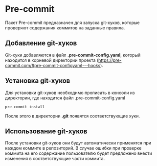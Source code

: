 # Pre-commit

Пакет Pre-commit предназначен для запуска git-хуков, которые проверяют содержания коммитов на заданные правила.

## Добавление git-хуков

Git-хуки добавляются в файл **.pre-commit-config.yaml**, который находится в корневой директории проекта (https://pre-commit.com/#pre-commit-configyaml---hooks).

## Установка git-хуков

Для установки git-хуков необходимо прописать в консоли из директории, где находится файл .pre-commit-config.yaml

`pre-commit install`

После этого в директории **.git** появятся соответствующие хуки.

## Использование git-хуков

После установки git-хуков они будут автоматически применятся при каждом коммите в репозиторий. В случае ошибки при проверке коммита на его содержание пользователю будет предложено внести изменения в соответствующие части коммита.
